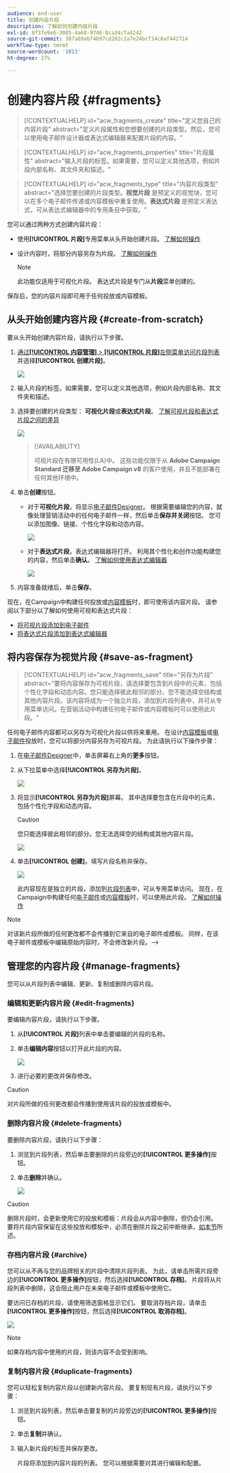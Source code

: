 ```yaml
---
audience: end-user
title: 创建内容片段
description: 了解如何创建内容片段
exl-id: 8f37e9e6-3085-4a68-9746-8ca34cfa4242
source-git-commit: 387a69abf4b97cd202c1a7e24bcf14c6af442714
workflow-type: tm+mt
source-wordcount: '1013'
ht-degree: 27%

---
```


# 创建内容片段 {#fragments}

>[!CONTEXTUALHELP]
>id="acw_fragments_create"
>title="定义您自己的内容片段"
>abstract="定义片段属性和您想要创建的片段类型。然后，您可以使用电子邮件设计器或表达式编辑器来配置片段的内容。"

<!-- pas vu dans l'UI-->

>[!CONTEXTUALHELP]
>id="acw_fragments_properties"
>title="片段属性"
>abstract="输入片段的标签。如果需要，您可以定义其他选项，例如片段内部名称、其文件夹和描述。"

>[!CONTEXTUALHELP]
>id="acw_fragments_type"
>title="内容片段类型"
>abstract="选择您要创建的片段类型。**视觉片段** 是预定义的视觉块，您可以在多个电子邮件传递或内容模板中重复使用。**表达式片段** 是预定义表达式，可从表达式编辑器中的专用条目中获取。"

您可以通过两种方式创建内容片段：

* 使用&#x200B;**[!UICONTROL 片段]**&#x200B;专用菜单从头开始创建片段。 [了解如何操作](#create-from-scratch)
* 设计内容时，将部分内容另存为片段。 [了解如何操作](#save-as-fragment)

  >[!NOTE]
  >
  >此功能仅适用于可视化片段。 表达式片段是专门从&#x200B;**片段**&#x200B;菜单创建的。

保存后，您的内容片段即可用于任何投放或内容模板。

## 从头开始创建内容片段 {#create-from-scratch}

要从头开始创建内容片段，请执行以下步骤。

1. [通过&#x200B;**[!UICONTROL 内容管理]** > **[!UICONTROL 片段]**&#x200B;左侧菜单访问片段列表](#access-manage-fragments)并选择&#x200B;**[!UICONTROL 创建片段]**。

   ![](assets/fragments-list.png)

1. 输入片段的标签。如果需要，您可以定义其他选项，例如片段内部名称、其文件夹和描述。

1. 选择要创建的片段类型： **可视化片段**&#x200B;或&#x200B;**表达式片段**。 [了解可视片段和表达式片段之间的差异](fragments.md)

   ![](assets/fragment-create.png)

   >[!AVAILABILITY]
   >
   >可视片段在有限可用性(LA)中。 这些功能仅限于从 **Adobe Campaign Standard 迁移至 Adobe Campaign v8** 的客户使用，并且不能部署在任何其他环境中。

1. 单击&#x200B;**创建**&#x200B;按钮。

   * 对于&#x200B;**可视化片段**，将显示[电子邮件Designer](../email/get-started-email-designer.md)。 根据需要编辑您的内容，就像处理营销活动中的任何电子邮件一样，然后单击&#x200B;**保存并关闭**&#x200B;按钮。 您可以添加图像、链接、个性化字段和动态内容。

     ![](assets/fragment-designer.png)

   * 对于&#x200B;**表达式片段**，表达式编辑器将打开。 利用其个性化和创作功能构建您的内容，然后单击&#x200B;**确认**。 [了解如何使用表达式编辑器](../personalization/personalize.md)

     ![](assets/fragment-expression.png)

1. 内容准备就绪后，单击&#x200B;**保存**。

现在，在Campaign中构建任何投放或[内容模板](../email/use-email-templates.md)时，即可使用该内容片段。 请参阅以下部分以了解如何使用可视和表达式片段：
* [将可视片段添加到电子邮件](use-visual-fragments.md)
* [将表达式片段添加到表达式编辑器](use-expression-fragments.md)

## 将内容保存为视觉片段 {#save-as-fragment}

>[!CONTEXTUALHELP]
>id="acw_fragments_save"
>title="另存为片段"
>abstract="要将内容保存为可视片段，请选择要包含到片段中的元素，包括个性化字段和动态内容。您只能选择彼此相邻的部分。您不能选择空结构或其他内容片段。该内容将成为一个独立片段，添加到片段列表中，并可从专用菜单访问。在营销活动中构建任何电子邮件或内容模板时可以使用此片段。"

<!--pas vu dans l'UI-->

任何电子邮件内容都可以另存为可视化片段以供将来重用。 在设计[内容模板](../email/use-email-templates.md)或[电子邮件](../email/get-started-email-designer.md)投放时，您可以将部分内容另存为可视片段。 为此请执行以下操作步骤：

1. 在[电子邮件Designer](../email/get-started-email-designer.md)中，单击屏幕右上角的&#x200B;**更多**&#x200B;按钮。

1. 从下拉菜单中选择&#x200B;**[!UICONTROL 另存为片段]**。

   ![](assets/fragment-save-as.png)

1. 将显示&#x200B;**[!UICONTROL 另存为片段]**&#x200B;屏幕。 其中选择要包含在片段中的元素，包括个性化字段和动态内容。

   >[!CAUTION]
   >
   >您只能选择彼此相邻的部分。您无法选择空的结构或其他内容片段。

   ![](assets/fragment-save-as-screen.png)

1. 单击&#x200B;**[!UICONTROL 创建]**。填写片段名称并保存。

   ![](assets/fragment-save-confirm.png)

   此内容现在是独立的片段，添加到[片段列表](#manage-fragments)中，可从专用菜单访问。 现在，在Campaign中构建任何[电子邮件](../email/get-started-email-designer.md)或[内容模板](../email/use-email-templates.md)时，可以使用此片段。 [了解如何操作](../content/use-visual-fragments.md)

>[!NOTE]
>
>对该新片段所做的任何更改都不会传播到它来自的电子邮件或模板。 同样，在该电子邮件或模板中编辑原始内容时，不会修改新片段。—>

## 管理您的内容片段 {#manage-fragments}

您可以从片段列表中编辑、更新、复制或删除内容片段。

### 编辑和更新内容片段 {#edit-fragments}

要编辑内容片段，请执行以下步骤。

1. 从&#x200B;**[!UICONTROL 片段]**&#x200B;列表中单击要编辑的片段的名称。
1. 单击&#x200B;**编辑内容**&#x200B;按钮以打开此片段的内容。

   ![](assets/fragment-edit-content.png)

1. 进行必要的更改并保存修改。

>[!CAUTION]
>
>对片段所做的任何更改都会传播到使用该片段的投放或模板中。

### 删除内容片段 {#delete-fragments}

要删除内容片段，请执行以下步骤：

1. 浏览到片段列表，然后单击要删除的片段旁边的&#x200B;**[!UICONTROL 更多操作]**&#x200B;按钮。
1. 单击&#x200B;**删除**&#x200B;并确认。

   ![](assets/fragment-list-more-actions.png)

>[!CAUTION]
>
>删除片段时，会更新使用它的投放和模板：片段会从内容中删除，但仍会引用。 要将片段内容保留在这些投放和模板中，必须在删除片段之前中断继承，[如本节](use-visual-fragments.md#break-inheritance)所述。

### 存档内容片段 {#archive}

您可以从不再与您的品牌相关的片段中清除片段列表。 为此，请单击所需片段旁边的&#x200B;**[!UICONTROL 更多操作]**&#x200B;按钮，然后选择&#x200B;**[!UICONTROL 存档]**。 片段将从片段列表中删除，这会阻止用户在未来电子邮件或模板中使用它。

要访问已存档的片段，请使用筛选窗格显示它们。 要取消存档片段，请单击&#x200B;**[!UICONTROL 更多操作]**&#x200B;按钮，然后选择&#x200B;**[!UICONTROL 取消存档]**。

![](assets/fragment-unarchive.png)

>[!NOTE]
>
>如果存档内容中使用的片段，则该内容不会受到影响。

### 复制内容片段 {#duplicate-fragments}

您可以轻松复制内容片段以创建新内容片段。 要复制现有片段，请执行以下步骤：

1. 浏览到片段列表，然后单击要复制的片段旁边的&#x200B;**[!UICONTROL 更多操作]**&#x200B;按钮。
1. 单击&#x200B;**复制**&#x200B;并确认。
1. 输入新片段的标签并保存更改。

   片段将添加到内容片段的列表。 您可以根据需要对其进行编辑和配置。
